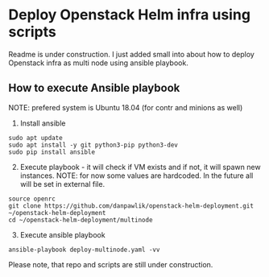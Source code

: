 # Deploy Openstack Helm infra using scripts

Readme is under construction. I just added small into about
how to deploy Openstack infra as multi node using ansible playbook.

## How to execute Ansible playbook
NOTE: prefered system is Ubuntu 18.04 (for contr and minions as well)

1. Install ansible
```
sudo apt update
sudo apt install -y git python3-pip python3-dev
sudo pip install ansible
```

2. Execute playbook - it will check if VM exists and if not, it will spawn
new instances.
NOTE: for now some values are hardcoded. In the future all will be set
in external file.

```
source openrc
git clone https://github.com/danpawlik/openstack-helm-deployment.git ~/openstack-helm-deployment
cd ~/openstack-helm-deployment/multinode
```

3. Execute ansible playbook
```
ansible-playbook deploy-multinode.yaml -vv
```

Please note, that repo and scripts are still under construction.
